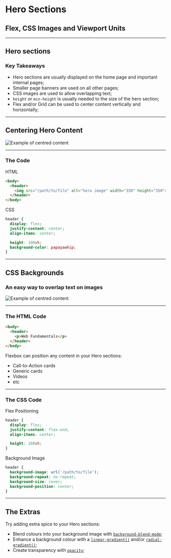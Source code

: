 
# Hero Sections
## Flex, CSS Images and Viewport Units

---

## Hero sections
### Key Takeaways
- Hero sections are usually displayed on the home page and important internal pages;
- Smaller page banners are used on all other pages;
- CSS images are used to allow overlapping text;
- `height` or `min-height` is usually needed to the size of the hero section;
- Flex and/or Grid can be used to center content vertically and horizontally;

---

## Centering Hero Content
![Example of centred content](/images/css/centred-content.png)

---

### The Code
HTML
```html
<body>
  <header>
    <img src="/path/to/file" alt="hero image" width="350" height="350">
  </header>
</body>
```

CSS
```css
header {
  display: flex;
  justify-content: center;
  align-items: center;

  height: 100vh;
  background-color: papayawhip;
}
```

---

## CSS Backgrounds
### An easy way to overlap text on images
![Example of centred content](/images/css/hero-image.png)

---

### The HTML Code
```html
<body>
  <header>
    <p>Web Fundamentals</p>
  </header>
</body>
```
Flexbox can position any content in your Hero sections:
- Call-to-Action cards
- Generic cards
- Videos
- etc

---

### The CSS Code

Flex Positioning
```css
header {
  display: flex;
  justify-content: flex-end;
  align-items: center;

  height: 100vh;
}
```

Background Image

```css
header {
  background-image: url('/path/to/file');
  background-repeat: no-repeat;
  background-size: cover;
  background-position: center; 
}
```

---

## The Extras
Try adding extra spice to your Hero sections:
- Blend colours into your background image with [`background-blend-mode`](https://developer.mozilla.org/en-US/docs/Web/CSS/background-blend-mode);
- Enhance a background colour with a [`linear-gradient()`](https://developer.mozilla.org/en-US/docs/Web/CSS/gradient/linear-gradient) and/or [`radial-gradient()`](https://developer.mozilla.org/en-US/docs/Web/CSS/gradient/radial-gradient);
- Create transparency with [`opacity`](https://developer.mozilla.org/en-US/docs/Web/CSS/opacity);

